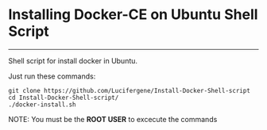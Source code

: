 # Installing Docker-CE on Ubuntu Shell Script
<hr>

Shell script for install docker in Ubuntu.

Just run these commands:

```
git clone https://github.com/Lucifergene/Install-Docker-Shell-script
cd Install-Docker-Shell-script/
./docker-install.sh
```

NOTE: You must be the **ROOT USER** to excecute the commands
